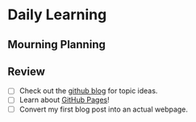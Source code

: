 # Daily Learning
## Mourning Planning
## Review

- [ ] Check out the [github blog](https://github.blog/) for topic ideas.
- [ ] Learn about [GitHub Pages](https://skills.github.com/#first-day-on-github)!
- [ ] Convert my first blog post into an actual webpage.
